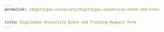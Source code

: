 ```yaml
---
permalink: /digitalgov-university/digitalgov-university-event-and-training-request-form/


title: DigitalGov University Event and Training Request Form
---
```

